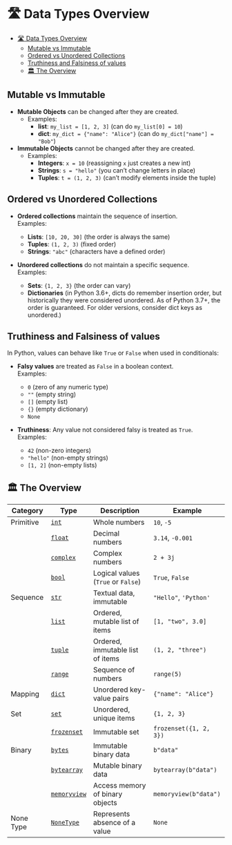 # 🛣️ Data Types Overview

- [🛣️ Data Types Overview](#️-data-types-overview)
  - [Mutable vs Immutable](#mutable-vs-immutable)
  - [Ordered vs Unordered Collections](#ordered-vs-unordered-collections)
  - [Truthiness and Falsiness of values](#truthiness-and-falsiness-of-values)
  - [🏛️ The Overview](#️-the-overview)

## Mutable vs Immutable

- **Mutable Objects** can be changed after they are created.
  - Examples:
    - **list**: `my_list = [1, 2, 3]` (can do `my_list[0] = 10`)
    - **dict**: `my_dict = {"name": "Alice"}` (can do `my_dict["name"] = "Bob"`)
- **Immutable Objects** cannot be changed after they are created.
  - Examples:
    - **Integers**: `x = 10` (reassigning `x` just creates a new int)  
    - **Strings**: `s = "hello"` (you can’t change letters in place)  
    - **Tuples**: `t = (1, 2, 3)` (can’t modify elements inside the tuple)

## Ordered vs Unordered Collections

- **Ordered collections** maintain the sequence of insertion.  
  Examples:  
  - **Lists**: `[10, 20, 30]` (the order is always the same)  
  - **Tuples**: `(1, 2, 3)` (fixed order)  
  - **Strings**: `"abc"` (characters have a defined order)

- **Unordered collections** do not maintain a specific sequence.  
  Examples:  
  - **Sets**: `{1, 2, 3}` (the order can vary)  
  - **Dictionaries** (in Python 3.6+, dicts do remember insertion order, but historically they were considered unordered. As of Python 3.7+, the order is guaranteed. For older versions, consider dict keys as unordered.)

## Truthiness and Falsiness of values

In Python, values can behave like `True` or `False` when used in conditionals:

- **Falsy values** are treated as `False` in a boolean context.  
  Examples:  
  - `0` (zero of any numeric type)  
  - `""` (empty string)  
  - `[]` (empty list)  
  - `{}` (empty dictionary)  
  - `None`

- **Truthiness**: Any value not considered falsy is treated as `True`.  
  Examples:  
  - `42` (non-zero integers)  
  - `"hello"` (non-empty strings)  
  - `[1, 2]` (non-empty lists)

## 🏛️ The Overview

| Category  | Type                                                       | Description                        | Example                |
| --------- | ---------------------------------------------------------- | ---------------------------------- | ---------------------- |
| Primitive | [`int`](../data-types-and-structures/int.md)               | Whole numbers                      | `10`, `-5`             |
|           | [`float`](../data-types-and-structures/float.md)           | Decimal numbers                    | `3.14`, `-0.001`       |
|           | [`complex`](../data-types-and-structures/complex.md)       | Complex numbers                    | `2 + 3j`               |
|           | [`bool`](../data-types-and-structures/boolean.md)          | Logical values (`True` or `False`) | `True`, `False`        |
| Sequence  | [`str`](../data-types-and-structures/string.md)            | Textual data, immutable            | `"Hello"`, `'Python'`  |
|           | [`list`](../data-types-and-structures/list.md)             | Ordered, mutable list of items     | `[1, "two", 3.0]`      |
|           | [`tuple`](../data-types-and-structures/tuple.md)           | Ordered, immutable list of items   | `(1, 2, "three")`      |
|           | [`range`](../data-types-and-structures/range.md)           | Sequence of numbers                | `range(5)`             |
| Mapping   | [`dict`](../data-types-and-structures/dict.md)             | Unordered key-value pairs          | `{"name": "Alice"}`    |
| Set       | [`set`](../data-types-and-structures/set.md)               | Unordered, unique items            | `{1, 2, 3}`            |
|           | [`frozenset`](../data-types-and-structures/frozenset.md)   | Immutable set                      | `frozenset({1, 2, 3})` |
| Binary    | [`bytes`](../data-types-and-structures/bytes.md)           | Immutable binary data              | `b"data"`              |
|           | [`bytearray`](../data-types-and-structures/bytearray.md)   | Mutable binary data                | `bytearray(b"data")`   |
|           | [`memoryview`](../data-types-and-structures/memoryview.md) | Access memory of binary objects    | `memoryview(b"data")`  |
| None Type | [`NoneType`](../data-types-and-structures/NoneType.md)     | Represents absence of a value      | `None`                 |
